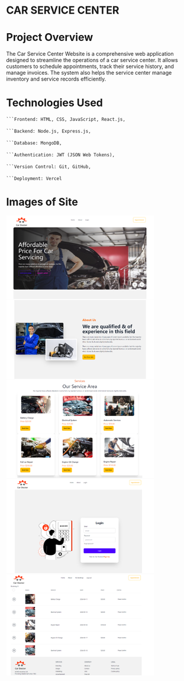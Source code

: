 # CAR SERVICE CENTER

# Project Overview

The Car Service Center Website is a comprehensive web application designed to streamline the operations of a car service center. It allows customers to schedule appointments, track their service history, and manage invoices. The system also helps the service center manage inventory and service records efficiently.

# Technologies Used

````
```Frontend: HTML, CSS, JavaScript, React.js,

```Backend: Node.js, Express.js,

```Database: MongoDB,

```Authentication: JWT (JSON Web Tokens),

```Version Control: Git, GitHub,

```Deployment: Vercel
````

# Images of Site

<img width="400" alt="Home" src="./src/assets/images/readmeImage/pic1.PNG">
<img width="400" alt="Home" src="./src/assets/images/readmeImage/pic2.PNG">
<img width="400" alt="Home" src="./src/assets/images/readmeImage/pic3.PNG">
<img width="400" alt="Home" src="./src/assets/images/readmeImage/pic4.PNG">
<img width="400" alt="Home" src="./src/assets/images/readmeImage/pic5.PNG">
